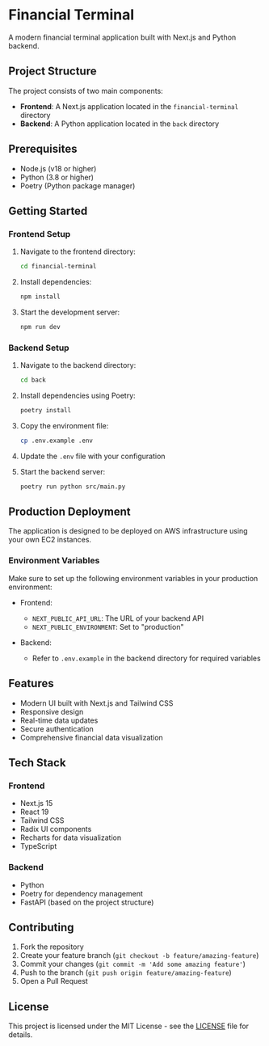# Financial Terminal

A modern financial terminal application built with Next.js and Python backend.

## Project Structure

The project consists of two main components:

- **Frontend**: A Next.js application located in the `financial-terminal` directory
- **Backend**: A Python application located in the `back` directory

## Prerequisites

- Node.js (v18 or higher)
- Python (3.8 or higher)
- Poetry (Python package manager)

## Getting Started

### Frontend Setup

1. Navigate to the frontend directory:
   ```bash
   cd financial-terminal
   ```

2. Install dependencies:
   ```bash
   npm install
   ```

3. Start the development server:
   ```bash
   npm run dev
   ```

### Backend Setup

1. Navigate to the backend directory:
   ```bash
   cd back
   ```

2. Install dependencies using Poetry:
   ```bash
   poetry install
   ```

3. Copy the environment file:
   ```bash
   cp .env.example .env
   ```

4. Update the `.env` file with your configuration

5. Start the backend server:
   ```bash
   poetry run python src/main.py
   ```

## Production Deployment

The application is designed to be deployed on AWS infrastructure using your own EC2 instances.

### Environment Variables

Make sure to set up the following environment variables in your production environment:

- Frontend:
  - `NEXT_PUBLIC_API_URL`: The URL of your backend API
  - `NEXT_PUBLIC_ENVIRONMENT`: Set to "production"

- Backend:
  - Refer to `.env.example` in the backend directory for required variables

## Features

- Modern UI built with Next.js and Tailwind CSS
- Responsive design
- Real-time data updates
- Secure authentication
- Comprehensive financial data visualization

## Tech Stack

### Frontend
- Next.js 15
- React 19
- Tailwind CSS
- Radix UI components
- Recharts for data visualization
- TypeScript

### Backend
- Python
- Poetry for dependency management
- FastAPI (based on the project structure)

## Contributing

1. Fork the repository
2. Create your feature branch (`git checkout -b feature/amazing-feature`)
3. Commit your changes (`git commit -m 'Add some amazing feature'`)
4. Push to the branch (`git push origin feature/amazing-feature`)
5. Open a Pull Request

## License

This project is licensed under the MIT License - see the [LICENSE](back/LICENSE) file for details. 